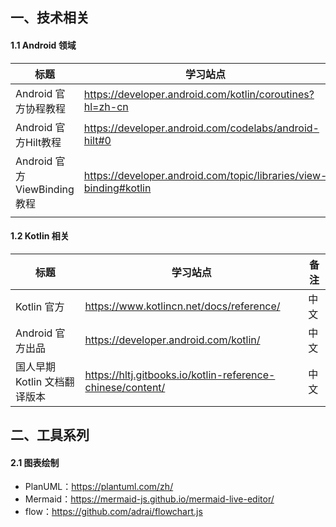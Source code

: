 ## 一、技术相关

#### 1.1 Android 领域

| 标题                        | 学习站点                                                     | 领域     |
| --------------------------- | ------------------------------------------------------------ | -------- |
| Android 官方协程教程        | <https://developer.android.com/kotlin/coroutines?hl=zh-cn>   | 协程     |
| Android 官方Hilt教程        | <https://developer.android.com/codelabs/android-hilt#0>      | 依赖注入 |
| Android 官方ViewBinding教程 | <https://developer.android.com/topic/libraries/view-binding#kotlin> | Binding  |
|                             |                                                              |          |

#### 1.2 Kotlin 相关

| 标题                         | 学习站点                                                   | 备注 |
| ---------------------------- | ---------------------------------------------------------- | ---- |
| Kotlin 官方                  | https://www.kotlincn.net/docs/reference/                   | 中文 |
| Android 官方出品             | https://developer.android.com/kotlin/                      | 中文 |
| 国人早期 Kotlin 文档翻译版本 | https://hltj.gitbooks.io/kotlin-reference-chinese/content/ | 中文 |



## 二、工具系列

#### 2.1 图表绘制

- PlanUML：<https://plantuml.com/zh/>
- Mermaid：<https://mermaid-js.github.io/mermaid-live-editor/>
- flow：<https://github.com/adrai/flowchart.js>
